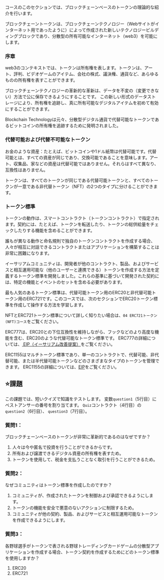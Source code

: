 コースのこのセクションでは、ブロックチェーンベースのトークンの理論的な紹介を行います。

ブロックチェーントークンは、ブロックチェーンテクノロジー（Webサイトがインターネット用であったように）によって作成された新しいテクノロジービルディングブロックであり、分散型の所有可能なインターネット（web3）を可能にします。

### 序章
web3のコンテキストでは、トークンは所有権を表します。トークンは、アート、評判、ビデオゲームのアイテム、会社の株式、議決権、通貨など、あらゆるものの所有権を表すことができます。

ブロックチェーンテクノロジーの革新的な革新は、データを不変の（変更できない）方法で公に保存できるようにすることです。
この新しい形式のデータストレージにより、所有権を追跡し、真に所有可能なデジタルアイテムを初めて有効にすることができます。

Blockchain Technologyは元々、分散型デジタル通貨で代替可能なトークンであるビットコインの所有権を追跡するために発明されました。

### 代替可能および代替不可能なトークン
お金のような資産：たとえば、ビットコインや1ドル紙幣は代替可能です。代替可能とは、すべての資産が同じであり、交換可能であることを意味します。アート、収集品、家などの資産は代替可能ではありません。それらはすべて異なり、互換性はありません。

トークンは、すべてのトークンが同じである代替可能トークンと、すべてのトークンが一意である非代替トークン（NFT）の2つのタイプに分けることができます。

### トークン標準
トークンの動作は、スマートコントラクト（トークンコントラクト）で指定されます。契約には、たとえば、トークンを転送したり、トークンの総供給量をチェックしたりする機能を含めることができます。

誰もが異なる動作と命名規則で独自のトークンコントラクトを作成する場合、人々が相互に対話できるコントラクトまたはアプリケーションを構築することは非常に困難になります。

イーサリアムコミュニティは、開発者が他のコントラクト、製品、およびサービスと相互運用可能な（他のユーザーと連携できる）トークンを作成する方法を定義するトークン標準を開発しました。これらの基準に基づいて開発された契約には、特定の機能とイベントのセットを含める必要があります。

最も人気のあるトークン標準は、代替可能トークン用のERC20と非代替可能トークン用のERC721です。このコースでは、次のセクションでERC20トークン標準を作成して操作する方法を学習します。

NFTとERC721トークン標準について詳しく知りたい場合は、`04 ERC721トークン (NFT)コース`をご覧ください。

ERC777は、ERC20との下位互換性を維持しながら、フックなどのより高度な機能を含む、ERC20のような代替可能なトークン標準です。 ERC777の詳細については、<a href="https://eips.ethereum.org/EIPS/eip-777" target="_blank"> EIP（イーサリアム改善提案）</a>をご覧ください。

ERC1155はマルチトークン標準であり、単一のコントラクトで、代替可能、非代替可能、または半代替可能トークンなどのさまざまなタイプのトークンを管理できます。
ERC1155の詳細については、<a href="https://eips.ethereum.org/EIPS/eip-1155" target="_blank">EIP</a>をご覧ください。

## ⭐️課題
この課題では、短いクイズで知識をテストします。
変数`question1`（5行目）にベストアンサーの番号を割り当てます。
`Quiz`コントラクト（4行目）の`question2`（6行目）、 `question3`（7行目）。

### 質問1：
ブロックチェーンベースのトークンが非常に革新的であるのはなぜですか？
1. 人々は今や匿名で投資を行うことができるからです。
2. 所有および譲渡できるデジタル資産の所有権を表すため。
3. トークンを使用して、税金を支払うことなく取引を行うことができるため。

### 質問2：
なぜコミュニティはトークン標準を作成したのですか？
1. コミュニティが、作成されたトークンを制御および承認できるようにします。
2. トークンの機能を安全で悪意のないアクションに制限するため。
3. コミュニティが他の契約、製品、およびサービスと相互運用可能なトークンを作成できるようにします。

### 質問3：
各野球選手がトークンで表される野球トレーディングカードゲームの分散型アプリケーションを作成する場合、トークン契約を作成するためにどのトークン標準を使用しますか？
1.  ERC20
2.  ERC721